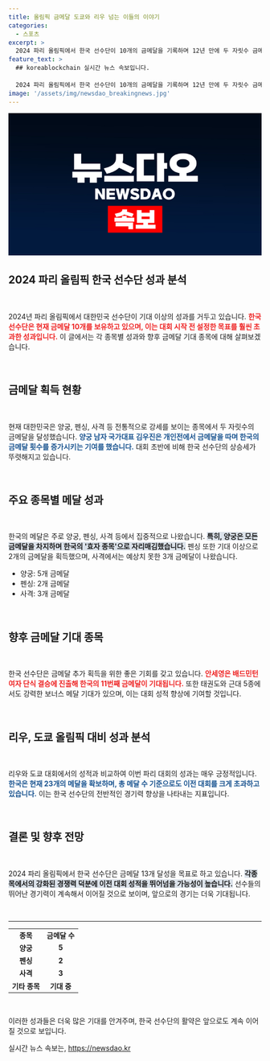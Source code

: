 ```yaml
---
title: 올림픽 금메달 도쿄와 리우 넘는 이들의 이야기
categories:
  - 스포츠
excerpt: >
  2024 파리 올림픽에서 한국 선수단이 10개의 금메달을 기록하며 12년 만에 두 자릿수 금메달을 달성했다. 남아있는 종목에서도 금메달 기대가 높아, 런던 대회 기록 경신이 현실화될 전망이다!
feature_text: >
  ## koreablockchain 실시간 뉴스 속보입니다.

  2024 파리 올림픽에서 한국 선수단이 10개의 금메달을 기록하며 12년 만에 두 자릿수 금메달을 달성했다. 남아있는 종목에서도 금메달 기대가 높아, 런던 대회 기록 경신이 현실화될 전망이다!
image: '/assets/img/newsdao_breakingnews.jpg'
---
```


<p><img src="/assets/img/newsdao_breakingnews.jpg" alt="koreablockchain 속보" /></p>

<h2 data-ke-size="size26">2024 파리 올림픽 한국 선수단 성과 분석</h2>

<p data-ke-size="size16">&nbsp;</p>

<p>2024년 파리 올림픽에서 대한민국 선수단이 기대 이상의 성과를 거두고 있습니다. <b><span style="color: #ee2323;">한국 선수단은 현재 금메달 10개를 보유하고 있으며, 이는 대회 시작 전 설정한 목표를 훨씬 초과한 성과입니다.</span></b> 이 글에서는 각 종목별 성과와 향후 금메달 기대 종목에 대해 살펴보겠습니다.</p>

<p data-ke-size="size16">&nbsp;</p>

<h2 data-ke-size="size26">금메달 획득 현황</h2>

<p data-ke-size="size16">&nbsp;</p>

<p>현재 대한민국은 양궁, 펜싱, 사격 등 전통적으로 강세를 보이는 종목에서 두 자릿수의 금메달을 달성했습니다. <b><span style="color: #1a5490;">양궁 남자 국가대표 김우진은 개인전에서 금메달을 따며 한국의 금메달 횟수를 증가시키는 기여를 했습니다.</span></b> 대회 초반에 비해 한국 선수단의 상승세가 뚜렷해지고 있습니다.</p>

<p data-ke-size="size16">&nbsp;</p>

<h2 data-ke-size="size26">주요 종목별 메달 성과</h2>

<p data-ke-size="size16">&nbsp;</p>

<p>한국의 메달은 주로 양궁, 펜싱, 사격 등에서 집중적으로 나왔습니다. <b><span style="background-color: #21538527;">특히, 양궁은 모든 금메달을 차지하며 한국의 '효자 종목'으로 자리매김했습니다.</span></b> 펜싱 또한 기대 이상으로 2개의 금메달을 획득했으며, 사격에서는 예상치 못한 3개 금메달이 나왔습니다.</p>

<ul>
    <li>양궁: 5개 금메달</li>
    <li>펜싱: 2개 금메달</li>
    <li>사격: 3개 금메달</li>
</ul>

<p data-ke-size="size16">&nbsp;</p>

<h2 data-ke-size="size26">향후 금메달 기대 종목</h2>

<p data-ke-size="size16">&nbsp;</p>

<p>한국 선수단은 금메달 추가 획득을 위한 좋은 기회를 갖고 있습니다. <b><span style="color: #ee2323;">안세영은 배드민턴 여자 단식 결승에 진출해 한국의 11번째 금메달이 기대됩니다.</span></b> 또한 태권도와 근대 5종에서도 강력한 보너스 메달 기대가 있으며, 이는 대회 성적 향상에 기여할 것입니다.</p>

<p data-ke-size="size16">&nbsp;</p>

<h2 data-ke-size="size26">리우, 도쿄 올림픽 대비 성과 분석</h2>

<p data-ke-size="size16">&nbsp;</p>

<p>리우와 도쿄 대회에서의 성적과 비교하여 이번 파리 대회의 성과는 매우 긍정적입니다. <b><span style="color: #1a5490;">한국은 현재 23개의 메달을 확보하며, 총 메달 수 기준으로도 이전 대회를 크게 초과하고 있습니다.</span></b> 이는 한국 선수단의 전반적인 경기력 향상을 나타내는 지표입니다.</p>

<p data-ke-size="size16">&nbsp;</p>

<h2 data-ke-size="size26">결론 및 향후 전망</h2>

<p data-ke-size="size16">&nbsp;</p>

<p>2024 파리 올림픽에서 한국 선수단은 금메달 13개 달성을 목표로 하고 있습니다. <b><span style="background-color: #21538527;">각종목에서의 강화된 경쟁력 덕분에 이전 대회 성적을 뛰어넘을 가능성이 높습니다.</span></b> 선수들의 뛰어난 경기력이 계속해서 이어질 것으로 보이며, 앞으로의 경기는 더욱 기대됩니다.</p>

<p data-ke-size="size16">&nbsp;</p>

<hr>

<table>
    <tr>
        <td style="text-align: center; height: 17px;"><b>종목</b></td>
        <td style="text-align: center; height: 17px;"><b>금메달 수</b></td>
    </tr>
    <tr>
        <td style="text-align: center; height: 17px;"><b>양궁</b></td>
        <td style="text-align: center; height: 17px;"><b>5</b></td>
    </tr>
    <tr>
        <td style="text-align: center; height: 17px;"><b>펜싱</b></td>
        <td style="text-align: center; height: 17px;"><b>2</b></td>
    </tr>
    <tr>
        <td style="text-align: center; height: 17px;"><b>사격</b></td>
        <td style="text-align: center; height: 17px;"><b>3</b></td>
    </tr>
    <tr>
        <td style="text-align: center; height: 17px;"><b>기타 종목</b></td>
        <td style="text-align: center; height: 17px;"><b>기대 중</b></td>
    </tr>
</table>

<p data-ke-size="size16">&nbsp;</p>

<p>이러한 성과들은 더욱 많은 기대를 안겨주며, 한국 선수단의 활약은 앞으로도 계속 이어질 것으로 보입니다.</p>
실시간 뉴스 속보는, <a href="https://newsdao.kr" rel="dofollow">https://newsdao.kr</a>


